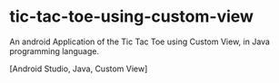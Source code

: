 # tic-tac-toe-using-custom-view

An android Application of the Tic Tac Toe using Custom View, in Java programming language.

[Android Studio, Java, Custom View]
